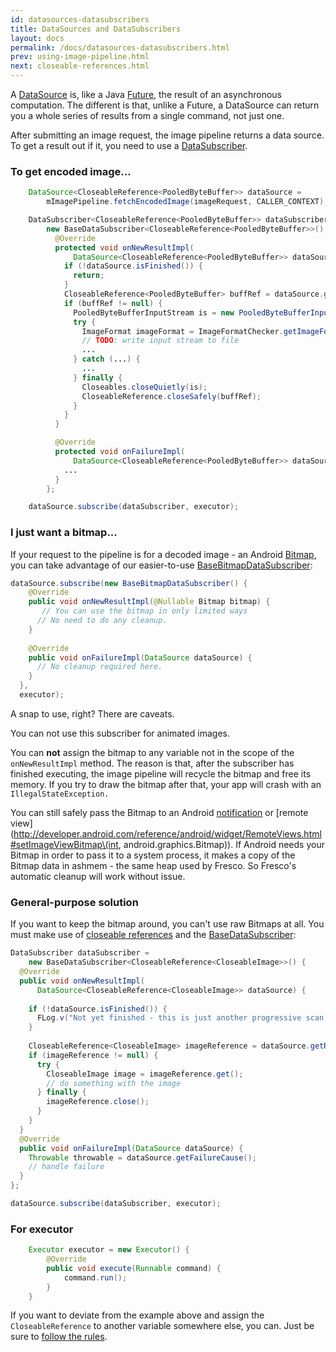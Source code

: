```yaml
---
id: datasources-datasubscribers
title: DataSources and DataSubscribers
layout: docs
permalink: /docs/datasources-datasubscribers.html
prev: using-image-pipeline.html
next: closeable-references.html
---
```


A [DataSource](../javadoc/reference/com/facebook/datasource/DataSource.html) is, like a Java [Future](http://developer.android.com/reference/java/util/concurrent/Future.html), the result of an asynchronous computation. The different is that, unlike a Future, a DataSource can return you a whole series of results from a single command, not just one.

After submitting an image request, the image pipeline returns a data source. To get a result out if it, you need to use a [DataSubscriber](../javadoc/reference/com/facebook/datasource/DataSubscriber.html).

### To get encoded image...

```java
    DataSource<CloseableReference<PooledByteBuffer>> dataSource =
        mImagePipeline.fetchEncodedImage(imageRequest, CALLER_CONTEXT);

    DataSubscriber<CloseableReference<PooledByteBuffer>> dataSubscriber =
        new BaseDataSubscriber<CloseableReference<PooledByteBuffer>>() {
          @Override
          protected void onNewResultImpl(
              DataSource<CloseableReference<PooledByteBuffer>> dataSource) {
            if (!dataSource.isFinished()) {
              return;
            }
            CloseableReference<PooledByteBuffer> buffRef = dataSource.getResult();
            if (buffRef != null) {
              PooledByteBufferInputStream is = new PooledByteBufferInputStream(buffRef.get());
              try {
                ImageFormat imageFormat = ImageFormatChecker.getImageFormat(is);
                // TODO: write input stream to file
                ...
              } catch (...) {
                ...
              } finally {
                Closeables.closeQuietly(is);
                CloseableReference.closeSafely(buffRef);
              }
            }
          }

          @Override
          protected void onFailureImpl(
              DataSource<CloseableReference<PooledByteBuffer>> dataSource) {
            ...
          }
        };

    dataSource.subscribe(dataSubscriber, executor);
```


### I just want a bitmap...

If your request to the pipeline is for a decoded image - an Android [Bitmap](http://developer.android.com/reference/android/graphics/Bitmap.html), you can take advantage of our easier-to-use [BaseBitmapDataSubscriber](../javadoc/reference/com/facebook/imagepipeline/datasource/BaseBitmapDataSubscriber):

```java
dataSource.subscribe(new BaseBitmapDataSubscriber() {
    @Override
    public void onNewResultImpl(@Nullable Bitmap bitmap) {
	   // You can use the bitmap in only limited ways
      // No need to do any cleanup.
    }
 
    @Override
    public void onFailureImpl(DataSource dataSource) {
      // No cleanup required here.
    }
  },
  executor);
```

A snap to use, right? There are caveats.

You can not use this subscriber for animated images.

You can **not** assign the bitmap to any variable not in the scope of the `onNewResultImpl` method. The reason is that, after the subscriber has finished executing, the image pipeline will recycle the bitmap and free its memory. If you try to draw the bitmap after that, your app will crash with an `IllegalStateException.`

You can still safely pass the Bitmap to an Android [notification](https://developer.android.com/reference/android/support/v4/app/NotificationCompat.Builder.html#setLargeIcon\(android.graphics.Bitmap\)) or [remote view](http://developer.android.com/reference/android/widget/RemoteViews.html#setImageViewBitmap\(int, android.graphics.Bitmap\)). If Android needs your Bitmap in order to pass it to a system process, it makes a copy of the Bitmap data in ashmem - the same heap used by Fresco. So Fresco's automatic cleanup will work without issue.

### General-purpose solution

If you want to keep the bitmap around, you can't use raw Bitmaps at all. You must make use of [closeable references](closeable-references.html) and the [BaseDataSubscriber](../javadoc/reference/com/facebook/datasource/BaseDataSubscriber.html):

```java
DataSubscriber dataSubscriber =
    new BaseDataSubscriber<CloseableReference<CloseableImage>>() {
  @Override
  public void onNewResultImpl(
      DataSource<CloseableReference<CloseableImage>> dataSource) {
      
    if (!dataSource.isFinished()) {
      FLog.v("Not yet finished - this is just another progressive scan.");
    }  
      
    CloseableReference<CloseableImage> imageReference = dataSource.getResult();
    if (imageReference != null) {
      try {
        CloseableImage image = imageReference.get();
        // do something with the image
      } finally {
        imageReference.close();
      }
    }
  }
  @Override
  public void onFailureImpl(DataSource dataSource) {
    Throwable throwable = dataSource.getFailureCause();
    // handle failure
  }
};

dataSource.subscribe(dataSubscriber, executor);
```

### For executor

```java
    Executor executor = new Executor() {
        @Override
        public void execute(Runnable command) {
            command.run();
        }
    }
```

If you want to deviate from the example above and assign the `CloseableReference` to another variable somewhere else, you can. Just be sure to [follow the rules](closeable-references.html).

